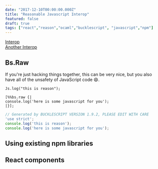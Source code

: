 ```yaml
---
date: "2017-12-10T00:00:00.000Z"
title: "Reasonable Javascript Interop"
featured: false
draft: true
tags: ["react","reason","ocaml","bucklescript", "javascript","npm"]
---
```


[Interop](https://bucklescript.github.io/docs/en/interop-overview.html)  
[Another Interop](https://reasonml.github.io/guide/javascript/interop)

## Bs.Raw

If you're just hacking things together, this can be very nice, but you also have all of the unsafety of JavaScript code 😄.

```reason
Js.log("this is reason");

[%%bs.raw {|
console.log('here is some javascript for you');
|}];
```

```js
// Generated by BUCKLESCRIPT VERSION 1.9.2, PLEASE EDIT WITH CARE
'use strict';
console.log('this is reason');
console.log('here is some javascript for you');
```

## Using existing npm libraries

## React components

